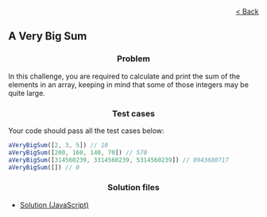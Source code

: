 <p align="right">
  <a href="../home.md">< Back</a>
</p>

<h2>A Very Big Sum</h2>

<h3 align="center">Problem</h3>

<p>In this challenge, you are required to calculate and print the sum of the elements in an array, keeping in mind that some of those integers may be quite large.</p>

<h3 align="center">Test cases</h3>

<p>Your code should pass all the test cases below:</p>

```js
aVeryBigSum([2, 3, 5]) // 10
aVeryBigSum([200, 160, 140, 70]) // 570
aVeryBigSum([314560239, 3314560239, 5314560239]) // 8943680717
aVeryBigSum([]) // 0
```

<h3 align="center">Solution files</h3>

- [Solution (JavaScript)](./solution.js)